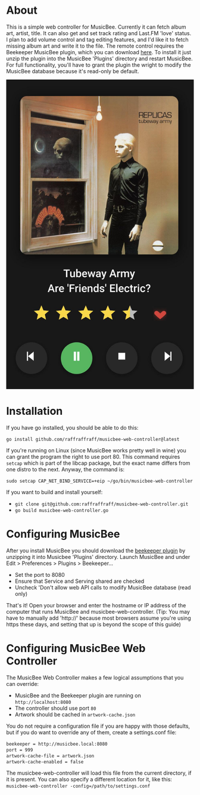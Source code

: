 # About
This is a simple web controller for MusicBee. Currently it can fetch album art, artist, title. It can also get and set track rating and Last.FM 'love' status. I plan to add volume control and tag editing features, and I'd like it to fetch missing album art and write it to the file. The remote control requires the Beekeeper MusicBee plugin, which you can download [here](http://grismar.net/beekeeper/plugin.zip). To install it just unzip the plugin into the MusicBee 'Plugins' directory and restart MusicBee. For full functionality, you'll have to grant the plugin the wright to modify the MusicBee database because it's read-only be default.

![screenshot](https://github.com/raffraffraff/musicbee-web-controller/blob/main/screenshot.jpg?raw=true)

# Installation
If you have go installed, you should be able to do this:
```
go install github.com/raffraffraff/musicbee-web-controller@latest
```

If you're running on Linux (since MusicBee works pretty well in wine) you can grant the program the right to use port 80. This command requires `setcap` which is part of the libcap package, but the exact name differs from one distro to the next. Anyway, the command is:

```
sudo setcap CAP_NET_BIND_SERVICE=+eip ~/go/bin/musicbee-web-controller
```

If you want to build and install yourself:
- `git clone git@github.com:raffraffraff/musicbee-web-controller.git`
- `go build musicbee-web-controller.go`

# Configuring MusicBee
After you install MusicBee you should download the [beekeeper plugin](http://grismar.net/beekeeper/plugin.zip) by unzipping it into Musicbee 'Plugins' directory. Launch MusicBee and under Edit > Preferences > Plugins > Beekeeper...
 - Set the port to 8080
 - Ensure that Service and Serving shared are checked
 - Uncheck 'Don't allow web API calls to modify MusicBee database (read only)

That's it! Open your browser and enter the hostname or IP address of the computer that runs MusicBee and musicbee-web-controller. (Tip: You may have to manually add 'http://' because most browsers assume you're using https these days, and setting that up is beyond the scope of this guide)

# Configuring MusicBee Web Controller
The MusicBee Web Controller makes a few logical assumptions that you can override:
- MusicBee and the Beekeeper plugin are running on `http://localhost:8080`
- The controller should use port `80`
- Artwork should be cached in `artwork-cache.json`

You do not require a configuration file if you are happy with those defaults, but if you do want to override any of them, create a settings.conf file:

```
beekeeper = http://musicbee.local:8080
port = 999
artwork-cache-file = artwork.json
artwork-cache-enabled = false
```

The musicbee-web-controller will load this file from the current directory, if it is present. You can also specify a different location for it, like this:
`musicbee-web-controller -config=/path/to/settings.conf`
